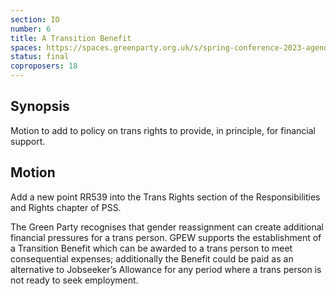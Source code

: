 ```yaml
---
section: IO
number: 6
title: A Transition Benefit
spaces: https://spaces.greenparty.org.uk/s/spring-conference-2023-agenda-forum/?contentId=120007
status: final
coproposers: 18
---
```

## Synopsis
Motion to add to policy on trans rights to provide, in principle, for financial support.

## Motion
Add a new point RR539 into the Trans Rights section of the Responsibilities and Rights chapter of PSS.

The Green Party recognises that gender reassignment can create additional financial pressures for a trans person. GPEW supports the establishment of a Transition Benefit which can be awarded to a trans person to meet consequential expenses; additionally the Benefit could be paid as an alternative to Jobseeker’s Allowance for any period where a trans person is not ready to seek employment.
